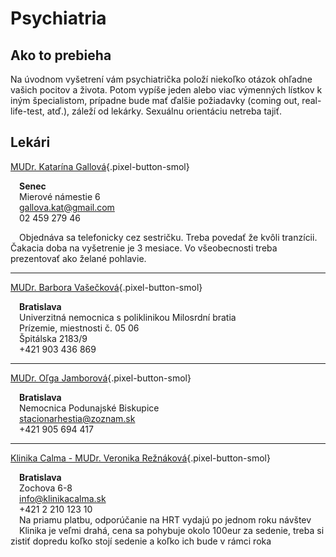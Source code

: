 # Psychiatria

## Ako to prebieha
Na úvodnom vyšetrení vám psychiatrička položí niekoľko otázok ohľadne vašich pocitov a života. Potom vypíše jeden alebo viac výmenných lístkov k iným špecialistom, prípadne bude mať ďalšie požiadavky (coming out, real-life-test, atď.), záleží od lekárky. Sexuálnu orientáciu netreba tajiť.

## Lekári

[MUDr. Katarína Gallová](https://mudr-katarina-gallova.zdravotniregistr.cz/?msgid=dascd){.pixel-button-smol}  

&emsp;**Senec**  
&emsp;Mierové námestie 6  
&emsp;<a>gallova.kat@gmail.com</a>  
&emsp;02 459 279 46  

&emsp;Objednáva sa telefonicky cez sestričku. Treba povedať že kvôli tranzícii. Čakacia doba na vyšetrenie je 3 mesiace. Vo všeobecnosti treba prezentovať ako želané pohlavie.

* * *

[MUDr. Barbora Vašečková](https://www.e-vuc.sk/buxus/generate_page.php?page_id=65025){.pixel-button-smol}  

&emsp;**Bratislava**  
&emsp;Univerzitná nemocnica s poliklinikou Milosrdní bratia  
&emsp;Prízemie, miestnosti č. 05 06  
&emsp;Špitálska 2183/9   
&emsp;+421 903 436 869   

* * *

[MUDr. Oľga Jamborová](https://www.unb.sk/psychiatricka-ambulancia-denny-stacionar-podunajske-biskupice/){.pixel-button-smol}  

&emsp;**Bratislava**  
&emsp;Nemocnica Podunajské Biskupice  
&emsp;<a>stacionarhestia@zoznam.sk</a>  
&emsp;+421 905 694 417  

* * *

[Klinika Calma - MUDr. Veronika Režnáková](https://klinikacalma.sk/o-nas/nas-tim/){.pixel-button-smol}

&emsp;**Bratislava**  
&emsp;Zochova 6-8  
&emsp;info@klinikacalma.sk  
&emsp;+421 2 210 123 10  
&emsp;Na priamu platbu, odporúčanie na HRT vydajú po jednom roku návštev  
&emsp;Klinika je veľmi drahá, cena sa pohybuje okolo 100eur za sedenie, treba si zistiť dopredu koľko stojí sedenie a  koľko ich bude v rámci roka  
